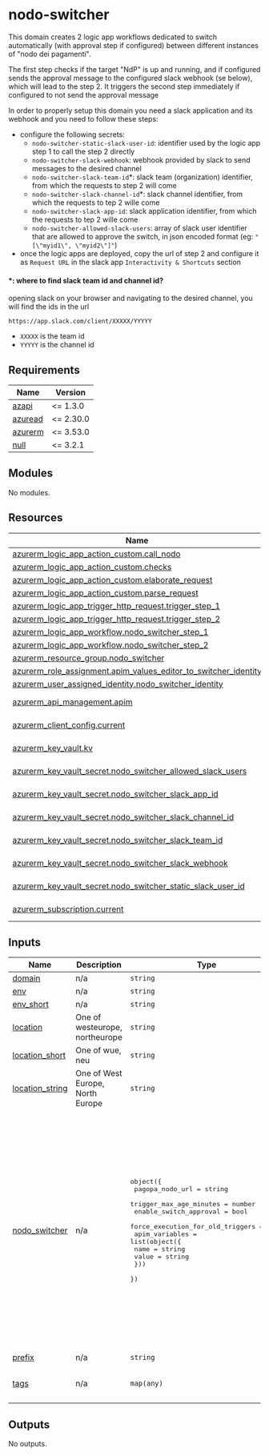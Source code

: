 # nodo-switcher

This domain creates 2 logic app workflows dedicated to switch automatically (with approval step if configured) between different instances of "nodo dei pagamenti".

The first step checks if the target "NdP" is up and running, and if configured sends the approval message to the configured slack webhook (se below), which will lead to the step 2. It triggers the second step immediately if configured to not send the approval message

In order to properly setup this domain you need a slack application and its webhook and you need to follow these steps:

- configure the following secrets:
  - `nodo-switcher-static-slack-user-id`: identifier used by the logic app step 1 to call the step 2 directly
  - `nodo-switcher-slack-webhook`: webhook provided by slack to send messages to the desired channel
  - `nodo-switcher-slack-team-id`*: slack team (organization) identifier, from which the requests to step 2 will come
  - `nodo-switcher-slack-channel-id`*: slack channel identifier, from which the requests to tep 2 wille come
  - `nodo-switcher-slack-app-id`: slack application identifier, from which the requests to tep 2 wille come
  - `nodo-switcher-allowed-slack-users`: array of slack user identifier that are allowed to approve the switch, in json encoded format (eg: `"[\"myid1\", \"myid2\"]"`)
- once the logic apps are deployed, copy the url of step 2 and configure it as `Request URL` in the slack app `Interactivity & Shortcuts` section


#### *: where to find slack team id and channel id?
opening slack on your browser and navigating to the desired channel, you will find the ids in the url

    https://app.slack.com/client/XXXXX/YYYYY

- `XXXXX` is the team id
- `YYYYY` is the channel id

<!-- markdownlint-disable -->
<!-- BEGIN_TF_DOCS -->
## Requirements

| Name | Version |
|------|---------|
| <a name="requirement_azapi"></a> [azapi](#requirement\_azapi) | <= 1.3.0 |
| <a name="requirement_azuread"></a> [azuread](#requirement\_azuread) | <= 2.30.0 |
| <a name="requirement_azurerm"></a> [azurerm](#requirement\_azurerm) | <= 3.53.0 |
| <a name="requirement_null"></a> [null](#requirement\_null) | <= 3.2.1 |

## Modules

No modules.

## Resources

| Name | Type |
|------|------|
| [azurerm_logic_app_action_custom.call_nodo](https://registry.terraform.io/providers/hashicorp/azurerm/latest/docs/resources/logic_app_action_custom) | resource |
| [azurerm_logic_app_action_custom.checks](https://registry.terraform.io/providers/hashicorp/azurerm/latest/docs/resources/logic_app_action_custom) | resource |
| [azurerm_logic_app_action_custom.elaborate_request](https://registry.terraform.io/providers/hashicorp/azurerm/latest/docs/resources/logic_app_action_custom) | resource |
| [azurerm_logic_app_action_custom.parse_request](https://registry.terraform.io/providers/hashicorp/azurerm/latest/docs/resources/logic_app_action_custom) | resource |
| [azurerm_logic_app_trigger_http_request.trigger_step_1](https://registry.terraform.io/providers/hashicorp/azurerm/latest/docs/resources/logic_app_trigger_http_request) | resource |
| [azurerm_logic_app_trigger_http_request.trigger_step_2](https://registry.terraform.io/providers/hashicorp/azurerm/latest/docs/resources/logic_app_trigger_http_request) | resource |
| [azurerm_logic_app_workflow.nodo_switcher_step_1](https://registry.terraform.io/providers/hashicorp/azurerm/latest/docs/resources/logic_app_workflow) | resource |
| [azurerm_logic_app_workflow.nodo_switcher_step_2](https://registry.terraform.io/providers/hashicorp/azurerm/latest/docs/resources/logic_app_workflow) | resource |
| [azurerm_resource_group.nodo_switcher](https://registry.terraform.io/providers/hashicorp/azurerm/latest/docs/resources/resource_group) | resource |
| [azurerm_role_assignment.apim_values_editor_to_switcher_identity](https://registry.terraform.io/providers/hashicorp/azurerm/latest/docs/resources/role_assignment) | resource |
| [azurerm_user_assigned_identity.nodo_switcher_identity](https://registry.terraform.io/providers/hashicorp/azurerm/latest/docs/resources/user_assigned_identity) | resource |
| [azurerm_api_management.apim](https://registry.terraform.io/providers/hashicorp/azurerm/latest/docs/data-sources/api_management) | data source |
| [azurerm_client_config.current](https://registry.terraform.io/providers/hashicorp/azurerm/latest/docs/data-sources/client_config) | data source |
| [azurerm_key_vault.kv](https://registry.terraform.io/providers/hashicorp/azurerm/latest/docs/data-sources/key_vault) | data source |
| [azurerm_key_vault_secret.nodo_switcher_allowed_slack_users](https://registry.terraform.io/providers/hashicorp/azurerm/latest/docs/data-sources/key_vault_secret) | data source |
| [azurerm_key_vault_secret.nodo_switcher_slack_app_id](https://registry.terraform.io/providers/hashicorp/azurerm/latest/docs/data-sources/key_vault_secret) | data source |
| [azurerm_key_vault_secret.nodo_switcher_slack_channel_id](https://registry.terraform.io/providers/hashicorp/azurerm/latest/docs/data-sources/key_vault_secret) | data source |
| [azurerm_key_vault_secret.nodo_switcher_slack_team_id](https://registry.terraform.io/providers/hashicorp/azurerm/latest/docs/data-sources/key_vault_secret) | data source |
| [azurerm_key_vault_secret.nodo_switcher_slack_webhook](https://registry.terraform.io/providers/hashicorp/azurerm/latest/docs/data-sources/key_vault_secret) | data source |
| [azurerm_key_vault_secret.nodo_switcher_static_slack_user_id](https://registry.terraform.io/providers/hashicorp/azurerm/latest/docs/data-sources/key_vault_secret) | data source |
| [azurerm_subscription.current](https://registry.terraform.io/providers/hashicorp/azurerm/latest/docs/data-sources/subscription) | data source |

## Inputs

| Name | Description | Type | Default | Required |
|------|-------------|------|---------|:--------:|
| <a name="input_domain"></a> [domain](#input\_domain) | n/a | `string` | n/a | yes |
| <a name="input_env"></a> [env](#input\_env) | n/a | `string` | n/a | yes |
| <a name="input_env_short"></a> [env\_short](#input\_env\_short) | n/a | `string` | n/a | yes |
| <a name="input_location"></a> [location](#input\_location) | One of westeurope, northeurope | `string` | n/a | yes |
| <a name="input_location_short"></a> [location\_short](#input\_location\_short) | One of wue, neu | `string` | n/a | yes |
| <a name="input_location_string"></a> [location\_string](#input\_location\_string) | One of West Europe, North Europe | `string` | n/a | yes |
| <a name="input_nodo_switcher"></a> [nodo\_switcher](#input\_nodo\_switcher) | n/a | <pre>object({<br/>    pagopa_nodo_url                  = string<br/>    trigger_max_age_minutes          = number<br/>    enable_switch_approval           = bool<br/>    force_execution_for_old_triggers = bool<br/>    apim_variables = list(object({<br/>      name  = string<br/>      value = string<br/>    }))<br/>  })</pre> | <pre>{<br/>  "apim_variables": [<br/>    {<br/>      "name": "apim_enable_nm3_decoupler_switch",<br/>      "value": "false"<br/>    },<br/>    {<br/>      "name": "apim_enable_routing_decoupler_switch",<br/>      "value": "false"<br/>    },<br/>    {<br/>      "name": "default_node_id",<br/>      "value": "NDP003PROD"<br/>    },<br/>    {<br/>      "name": "default-nodo-backend",<br/>      "value": "https://10.79.20.34"<br/>    }<br/>  ],<br/>  "enable_switch_approval": true,<br/>  "force_execution_for_old_triggers": false,<br/>  "pagopa_nodo_url": "https://httpbin.org/status/200",<br/>  "trigger_max_age_minutes": 30<br/>}</pre> | no |
| <a name="input_prefix"></a> [prefix](#input\_prefix) | n/a | `string` | n/a | yes |
| <a name="input_tags"></a> [tags](#input\_tags) | n/a | `map(any)` | <pre>{<br/>  "CreatedBy": "Terraform"<br/>}</pre> | no |

## Outputs

No outputs.
<!-- END_TF_DOCS -->
